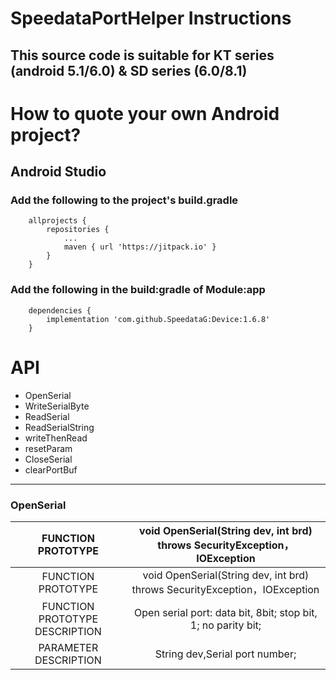 # SpeedataPortHelper Instructions

## This source code is suitable for KT series (android 5.1/6.0) & SD series (6.0/8.1)

# How to quote your own Android project?

## Android Studio

### Add the following to the project's build.gradle
```
	allprojects {
        repositories {
            ...
            maven { url 'https://jitpack.io' }
        }
    }
```

### Add the following in the build:gradle of Module:app
```
    dependencies {
        implementation 'com.github.SpeedataG:Device:1.6.8'
    }
```

# API
* OpenSerial 
* WriteSerialByte 
* ReadSerial 
* ReadSerialString 
* writeThenRead 
* resetParam 
* CloseSerial 
* clearPortBuf 

* * *
### OpenSerial
| FUNCTION PROTOTYPE | void OpenSerial(String dev, int brd) throws SecurityException，IOException |
| :----------------: |:-------------------------------------------------------------------------:|
| FUNCTION PROTOTYPE | void OpenSerial(String dev, int brd) throws SecurityException，IOException |
| FUNCTION PROTOTYPE DESCRIPTION | Open serial port: data bit, 8bit; stop bit, 1; no parity bit; |
| PARAMETER DESCRIPTION | String dev,Serial port number; |
